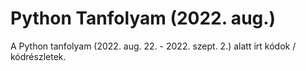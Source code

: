 # Python Tanfolyam (2022. aug.)

A Python tanfolyam (2022. aug. 22. - 2022. szept. 2.) alatt írt kódok / kódrészletek.
